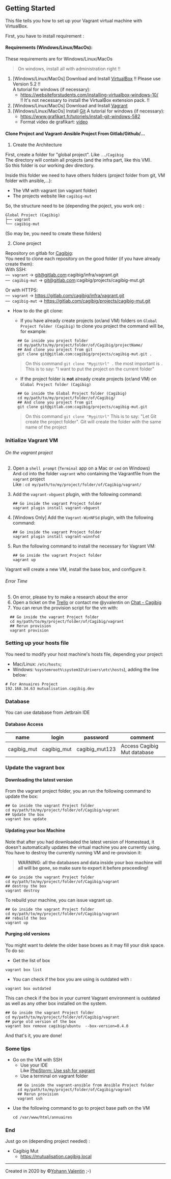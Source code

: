 ## Getting Started

This file tells you how to set up your Vagrant virtual machine with VirtualBox.

First, you have to install requirement :

#### Requirements (Windows/Linux/MacOs):

These requirements are for Windows/Linux/MacOs  

> On windows, install all with administration right !!

  1. [Windows/Linux/MacOs] Download and Install [VirtualBox](https://www.virtualbox.org/wiki/Downloads) !! Please use Version 5.2 !!  
        A tutorial for windows (if necessary):  
        - https://websiteforstudents.com/installing-virtualbox-windows-10/  
         !! It's not necessary to install the VirtualBox extension pack. !!
  2. [Windows/Linux/MacOs] Download and Install [Vagrant](https://www.vagrantup.com/downloads.html)  
  4. [Windows/Linux/MacOs] Install [Git](https://git-scm.com/downloads)
        A tutorial for windows (if necessary):  
        - https://www.grafikart.fr/tutoriels/install-git-windows-582  
        - Format video de grafikart: [video](https://www.youtube.com/watch?v=G0UV0jKgV4Y)
  
#### Clone Project and Vagrant-Ansible Project From Gitlab/Github/...
1. Create the Architecture  

First, create a folder for "global project". Like `../Cagibig`  
The directory will contain all projects (and the infra part, like this VM).  
So this folder is our working dev directory.  

Inside this folder we need to have others folders (project folder from git, VM folder with ansible,...):
- The VM with vagrant (on vagrant folder)
- The projects website like `cagibig-mut`

So, the structure need to be (depending the poject, you work on) :
```
Global Project (Cagibig)
├── vagrant
└── cagibig-mut
```
(So may be, you need to create these folders)

2. Clone project

Repository on gitlab for [Cagibig](https://gitlab.com/cagibig):  
You need to clone each repository on the good folder (if you have already create them):  
With SSH:  
`── vagrant` -> git@gitlab.com:cagibig/infra/vagrant.git  
`── cagibig-mut` -> git@gitlab.com:cagibig/projects/cagibig-mut.git  

Or with HTTPS:  
`── vagrant` -> https://gitlab.com/cagibig/infra/vagrant.git  
`── cagibig-mut` -> https://gitlab.com/cagibig/projects/cagibig-mut.git  

- How to do the git clone:
    - If you have already create projects (or/and VM) folders on `Global Project folder (Cagibig)` to clone you project the command will be, for example:
    ```shell
      ## Go inside you project folder
      cd my/path/to/my/project/folder/of/Cagibig/projectName/
      ## And clone you project from git
      git clone git@gitlab.com:cagibig/projects/cagibig-mut.git .
    ``` 
    > On this command `git clone "MygitUrl" .` the most important is `.` This is to say: "I want to put the project on the current folder" 

    - If the project folder is **not** already create projects (or/and VM) on `Global Project folder (Cagibig)`  
    ```shell
      ## Go inside the Global Project folder (Cagibig)
      cd my/path/to/my/project/folder/of/Cagibig/
      ## And clone you project from git
      git clone git@gitlab.com:cagibig/projects/cagibig-mut.git
    ``` 
    > On this command `git clone "MygitUrl"` This is to say: "Let Git create the project folder". Git will create the folder with the same name of the project
    
### Initialize Vagrant VM
###### On the vagrant project

2. Open a `shell prompt` (`Terminal` app on a Mac or `cmd` on Windows)  
 And cd into the folder `vagrant` who containing the Vagrantfile from the `vagrant` project  
 Like : `cd my/path/to/my/project/folder/of/Cagibig/vagrant/` 

3. Add the `vagrant-vbguest` plugin, with the following command:  
    ```shell
    ## Go inside the vagrant Project folder
    vagrant plugin install vagrant-vbguest
    ```
3. [Windows Only] Add the `Vagrant-WinNFSd` plugin, with the following command:  
    ```shell
    ## Go inside the vagrant Project folder
    vagrant plugin install vagrant-winnfsd
    ```
4. Run the following command to install the necessary for Vagrant VM:   
    ```shell
    ## Go inside the vagrant Project folder
    vagrant up
    ```  
Vagrant will create a new VM, install the base box, and configure it.  

###### Error Time
5. On error, please try to make a research about the error
6. Open a ticket on the [Trello](https://trello.com) or contact me @yvalentin on [Chat - Cagibig](https://cagibig.slack.com/)
7. You can rerun the provision script for the vm with:
```shell
  ## Go inside the vagrant Project folder
  cd my/path/to/my/project/folder/of/Cagibig/vagrant
  ## Rerun provision
  vagrant provision
``` 

### Setting up your hosts file
  
You need to modify your host machine's hosts file, depending your project:
- Mac/Linux: `/etc/hosts`;  
- Windows: `%systemroot%\system32\drivers\etc\hosts`), adding the line below:  

```
# For Annuaires Project
192.168.34.63 mutualisation.cagibig.dev
```

### Database
You can use database from Jetbrain IDE

#### Database Access

| name | login | password | comment |
| ---- | ----- | -------- | ------- |
| cagibig_mut  | cagibig_mut   | cagibig_mut123   | Access Cagibig Mut database |

### Update the vagrant box
#### Downloading the latest version
From the vagrant project folder, you an run the following command to update the box:
```shell
## Go inside the vagrant Project folder
cd my/path/to/my/project/folder/of/Cagibig/vagrant
## Update the box
vagrant box update
```

#### Updating your box Machine  
Note that after you had downloaded the latest version of Homestead, 
it doesn't automatically updates the virtual machine you are currently using. 
You have to destroy the currently running VM and re-provision it:

> **WARNING: all the databases and data inside your box machine will 
> all will be gone, so make sure to export it before proceeding!**

```shell
## Go inside the vagrant Project folder
cd my/path/to/my/project/folder/of/Cagibig/vagrant
## destroy the box
vagrant destroy
```
To rebuild your machine, you can issue vagrant up.
```shell script
## Go inside the vagrant Project folder
cd my/path/to/my/project/folder/of/Cagibig/vagrant
## rebuild the box
vagrant up
```

#### Purging old versions
You might want to delete the older base boxes as it may fill your disk space.
To do so:

- Get the list of box
```shell script
vagrant box list
```

- You can check if the box you are using is outdated with :
```shell script
vagrant box outdated
```
This can check if the box in your current Vagrant environment is outdated as well as any other box installed on the system.

```shell
## Go inside the vagrant Project folder
cd my/path/to/my/project/folder/of/Cagibig/vagrant
## purge old version of the box
vagrant box remove cagibig/ubuntu  --box-version=0.4.0
```

And that's it, you are done!

### Some tips   
- Go on the VM with SSH
    - Use your IDE  
    Like [PhpStorm: Use ssh for vagrant](https://www.jetbrains.com/help/phpstorm/using-the-advanced-vagrant-features-in-product.html#ssh-terminal)
    - Use a terminal on vagrant folder
    ```shell
      ## Go inside the vagrant-ansible from Ansible Project folder
      cd my/path/to/my/project/folder/of/Cagibig/vagrant
      ## Rerun provision
      vagrant ssh
    ``` 
- Use the following command to go to project base path on the VM  
    ```shell
    cd /var/www/html/annuaires
    ```

### End
Just go on (depending project needed) : 
- Cagibig Mut
    - https://mutualisation.cagibig.local

----
Created in 2020 by ©[Yohann Valentin](https://yohannvalentin.com) ;-)